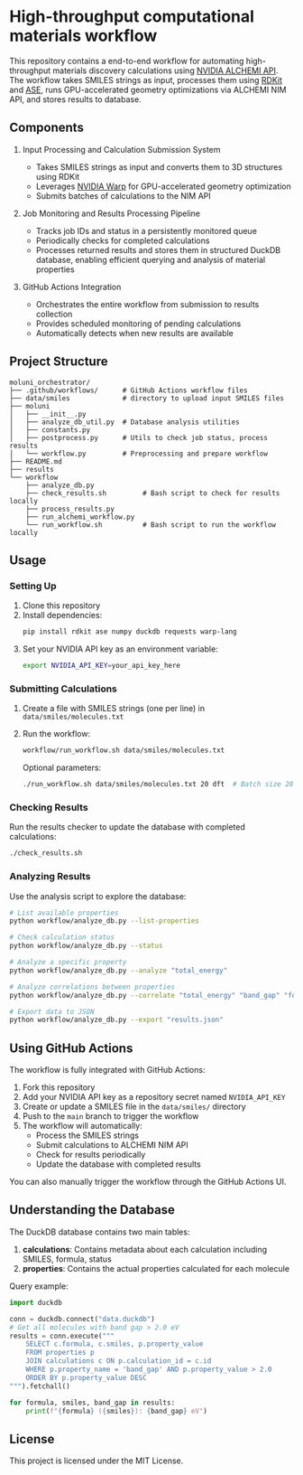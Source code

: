 # High-throughput computational materials workflow

This repository contains a end-to-end workflow for automating high-throughput materials discovery calculations 
using [NVIDIA ALCHEMI API](https://developer.nvidia.com/blog/revolutionizing-ai-driven-material-discovery-using-nvidia-alchemi/). 
The workflow takes SMILES strings as input, processes them using [RDKit](https://github.com/rdkit/rdkit) and [ASE](https://wiki.fysik.dtu.dk/ase/), 
runs GPU-accelerated geometry optimizations via ALCHEMI NIM API, 
and stores results to database.


## Components
1. Input Processing and Calculation Submission System
   - Takes SMILES strings as input and converts them to 3D structures using RDKit
   - Leverages [NVIDIA Warp](https://nvidia.github.io/warp/index.html) for GPU-accelerated geometry optimization
   - Submits batches of calculations to the NIM API

2. Job Monitoring and Results Processing Pipeline
   - Tracks job IDs and status in a persistently monitored queue
   - Periodically checks for completed calculations
   - Processes returned results and stores them in structured DuckDB database, enabling efficient querying and analysis of material properties

3. GitHub Actions Integration
   - Orchestrates the entire workflow from submission to results collection
   - Provides scheduled monitoring of pending calculations
   - Automatically detects when new results are available
   <!-- - Uses artifacts to persist data between workflow runs -->


<!-- ## Prerequisites

- Python 3.8+
- NVIDIA API Key for Alchemi services
- RDKit, ASE, NVIDIA Warp, DuckDB -->

## Project Structure

```
moluni_orchestrator/
├── .github/workflows/      # GitHub Actions workflow files
├── data/smiles             # directory to upload input SMILES files
├── moluni
│   ├── __init__.py
│   ├── analyze_db_util.py  # Database analysis utilities
│   ├── constants.py
│   ├── postprocess.py      # Utils to check job status, process results
│   └── workflow.py         # Preprocessing and prepare workflow
├── README.md
├── results              
└── workflow
    ├── analyze_db.py
    ├── check_results.sh         # Bash script to check for results locally
    ├── process_results.py
    ├── run_alchemi_workflow.py
    └── run_workflow.sh          # Bash script to run the workflow locally
```

## Usage

### Setting Up

1. Clone this repository
2. Install dependencies:
   ```bash
   pip install rdkit ase numpy duckdb requests warp-lang
   ```
3. Set your NVIDIA API key as an environment variable:
   ```bash
   export NVIDIA_API_KEY=your_api_key_here
   ```

### Submitting Calculations

1. Create a file with SMILES strings (one per line) in `data/smiles/molecules.txt`
2. Run the workflow:
   ```bash
   workflow/run_workflow.sh data/smiles/molecules.txt
   ```
   
   Optional parameters:
   ```bash
   ./run_workflow.sh data/smiles/molecules.txt 20 dft  # Batch size 20, DFT calculations
   ```

### Checking Results

Run the results checker to update the database with completed calculations:
```bash
./check_results.sh
```

### Analyzing Results

Use the analysis script to explore the database:
```bash
# List available properties
python workflow/analyze_db.py --list-properties

# Check calculation status
python workflow/analyze_db.py --status

# Analyze a specific property
python workflow/analyze_db.py --analyze "total_energy"

# Analyze correlations between properties
python workflow/analyze_db.py --correlate "total_energy" "band_gap" "formation_energy"

# Export data to JSON
python workflow/analyze_db.py --export "results.json"
```

## Using GitHub Actions

The workflow is fully integrated with GitHub Actions:

1. Fork this repository
2. Add your NVIDIA API key as a repository secret named `NVIDIA_API_KEY`
3. Create or update a SMILES file in the `data/smiles/` directory
4. Push to the `main` branch to trigger the workflow
5. The workflow will automatically:
   - Process the SMILES strings
   - Submit calculations to ALCHEMI NIM API
   - Check for results periodically
   - Update the database with completed results

You can also manually trigger the workflow through the GitHub Actions UI.

## Understanding the Database

The DuckDB database contains two main tables:

1. **calculations**: Contains metadata about each calculation including SMILES, formula, status
2. **properties**: Contains the actual properties calculated for each molecule

Query example:
```python
import duckdb

conn = duckdb.connect("data.duckdb")
# Get all molecules with band gap > 2.0 eV
results = conn.execute("""
    SELECT c.formula, c.smiles, p.property_value 
    FROM properties p
    JOIN calculations c ON p.calculation_id = c.id
    WHERE p.property_name = 'band_gap' AND p.property_value > 2.0
    ORDER BY p.property_value DESC
""").fetchall()

for formula, smiles, band_gap in results:
    print(f"{formula} ({smiles}): {band_gap} eV")
```

<!-- ## Advanced Usage: Warp Optimization

The workflow uses NVIDIA Warp to accelerate geometry optimization. The Warp kernel in `main_workflow.py` can be customized for more advanced force field calculations:

```python
@wp.kernel
def _optimize_geometry(pos: wp.array(dtype=wp.vec3f),
                      atomic_numbers: wp.array(dtype=wp.int32),
                      forces: wp.array(dtype=wp.vec3f)):
    # Custom force field implementation goes here
    # ...
``` -->

<!-- ## Known Limitations

- Large molecules may take longer to process
- Some calculation types may not be available in NIM API
- Warp acceleration requires an NVIDIA GPU for best performance -->

## License

This project is licensed under the MIT License.
